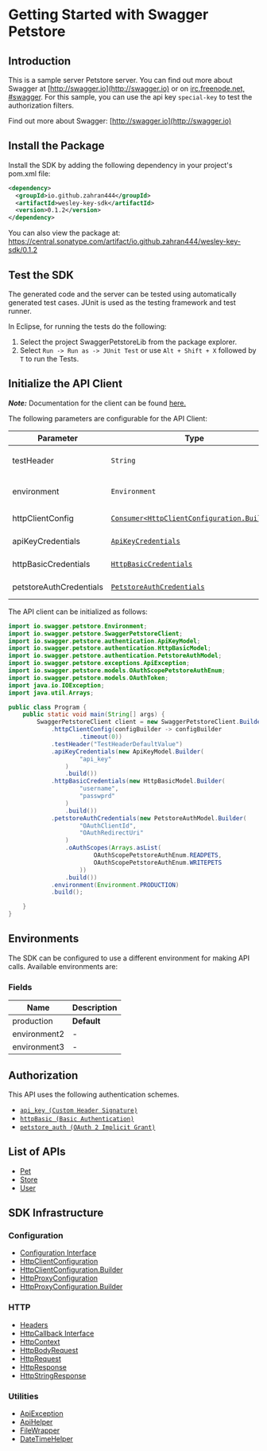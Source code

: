 
# Getting Started with Swagger Petstore

## Introduction

This is a sample server Petstore server.  You can find out more about Swagger at [http://swagger.io](http://swagger.io) or on [irc.freenode.net, #swagger](http://swagger.io/irc/).  For this sample, you can use the api key `special-key` to test the authorization filters.

Find out more about Swagger: [http://swagger.io](http://swagger.io)

## Install the Package

Install the SDK by adding the following dependency in your project's pom.xml file:

```xml
<dependency>
  <groupId>io.github.zahran444</groupId>
  <artifactId>wesley-key-sdk</artifactId>
  <version>0.1.2</version>
</dependency>
```

You can also view the package at:
https://central.sonatype.com/artifact/io.github.zahran444/wesley-key-sdk/0.1.2

## Test the SDK

The generated code and the server can be tested using automatically generated test cases.
JUnit is used as the testing framework and test runner.

In Eclipse, for running the tests do the following:

1. Select the project SwaggerPetstoreLib from the package explorer.
2. Select `Run -> Run as -> JUnit Test` or use `Alt + Shift + X` followed by `T` to run the Tests.

## Initialize the API Client

**_Note:_** Documentation for the client can be found [here.](https://www.github.com/ZahraN444/wesley-key-java-sdk/tree/0.1.2/doc/client.md)

The following parameters are configurable for the API Client:

| Parameter | Type | Description |
|  --- | --- | --- |
| testHeader | `String` | This is a test header<br>*Default*: `"TestHeaderDefaultValue"` |
| environment | `Environment` | The API environment. <br> **Default: `Environment.PRODUCTION`** |
| httpClientConfig | [`Consumer<HttpClientConfiguration.Builder>`](https://www.github.com/ZahraN444/wesley-key-java-sdk/tree/0.1.2/doc/http-client-configuration-builder.md) | Set up Http Client Configuration instance. |
| apiKeyCredentials | [`ApiKeyCredentials`](https://www.github.com/ZahraN444/wesley-key-java-sdk/tree/0.1.2/doc/auth/custom-header-signature.md) | The Credentials Setter for Custom Header Signature |
| httpBasicCredentials | [`HttpBasicCredentials`](https://www.github.com/ZahraN444/wesley-key-java-sdk/tree/0.1.2/doc/auth/basic-authentication.md) | The Credentials Setter for Basic Authentication |
| petstoreAuthCredentials | [`PetstoreAuthCredentials`](https://www.github.com/ZahraN444/wesley-key-java-sdk/tree/0.1.2/doc/auth/oauth-2-implicit-grant.md) | The Credentials Setter for OAuth 2 Implicit Grant |

The API client can be initialized as follows:

```java
import io.swagger.petstore.Environment;
import io.swagger.petstore.SwaggerPetstoreClient;
import io.swagger.petstore.authentication.ApiKeyModel;
import io.swagger.petstore.authentication.HttpBasicModel;
import io.swagger.petstore.authentication.PetstoreAuthModel;
import io.swagger.petstore.exceptions.ApiException;
import io.swagger.petstore.models.OAuthScopePetstoreAuthEnum;
import io.swagger.petstore.models.OAuthToken;
import java.io.IOException;
import java.util.Arrays;

public class Program {
    public static void main(String[] args) {
        SwaggerPetstoreClient client = new SwaggerPetstoreClient.Builder()
            .httpClientConfig(configBuilder -> configBuilder
                    .timeout(0))
            .testHeader("TestHeaderDefaultValue")
            .apiKeyCredentials(new ApiKeyModel.Builder(
                    "api_key"
                )
                .build())
            .httpBasicCredentials(new HttpBasicModel.Builder(
                    "username",
                    "passwprd"
                )
                .build())
            .petstoreAuthCredentials(new PetstoreAuthModel.Builder(
                    "OAuthClientId",
                    "OAuthRedirectUri"
                )
                .oAuthScopes(Arrays.asList(
                        OAuthScopePetstoreAuthEnum.READPETS,
                        OAuthScopePetstoreAuthEnum.WRITEPETS
                    ))
                .build())
            .environment(Environment.PRODUCTION)
            .build();

    }
}
```

## Environments

The SDK can be configured to use a different environment for making API calls. Available environments are:

### Fields

| Name | Description |
|  --- | --- |
| production | **Default** |
| environment2 | - |
| environment3 | - |

## Authorization

This API uses the following authentication schemes.

* [`api_key (Custom Header Signature)`](https://www.github.com/ZahraN444/wesley-key-java-sdk/tree/0.1.2/doc/auth/custom-header-signature.md)
* [`httpBasic (Basic Authentication)`](https://www.github.com/ZahraN444/wesley-key-java-sdk/tree/0.1.2/doc/auth/basic-authentication.md)
* [`petstore_auth (OAuth 2 Implicit Grant)`](https://www.github.com/ZahraN444/wesley-key-java-sdk/tree/0.1.2/doc/auth/oauth-2-implicit-grant.md)

## List of APIs

* [Pet](https://www.github.com/ZahraN444/wesley-key-java-sdk/tree/0.1.2/doc/controllers/pet.md)
* [Store](https://www.github.com/ZahraN444/wesley-key-java-sdk/tree/0.1.2/doc/controllers/store.md)
* [User](https://www.github.com/ZahraN444/wesley-key-java-sdk/tree/0.1.2/doc/controllers/user.md)

## SDK Infrastructure

### Configuration

* [Configuration Interface](https://www.github.com/ZahraN444/wesley-key-java-sdk/tree/0.1.2/doc/configuration-interface.md)
* [HttpClientConfiguration](https://www.github.com/ZahraN444/wesley-key-java-sdk/tree/0.1.2/doc/http-client-configuration.md)
* [HttpClientConfiguration.Builder](https://www.github.com/ZahraN444/wesley-key-java-sdk/tree/0.1.2/doc/http-client-configuration-builder.md)
* [HttpProxyConfiguration](https://www.github.com/ZahraN444/wesley-key-java-sdk/tree/0.1.2/doc/http-proxy-configuration.md)
* [HttpProxyConfiguration.Builder](https://www.github.com/ZahraN444/wesley-key-java-sdk/tree/0.1.2/doc/http-proxy-configuration-builder.md)

### HTTP

* [Headers](https://www.github.com/ZahraN444/wesley-key-java-sdk/tree/0.1.2/doc/headers.md)
* [HttpCallback Interface](https://www.github.com/ZahraN444/wesley-key-java-sdk/tree/0.1.2/doc/http-callback-interface.md)
* [HttpContext](https://www.github.com/ZahraN444/wesley-key-java-sdk/tree/0.1.2/doc/http-context.md)
* [HttpBodyRequest](https://www.github.com/ZahraN444/wesley-key-java-sdk/tree/0.1.2/doc/http-body-request.md)
* [HttpRequest](https://www.github.com/ZahraN444/wesley-key-java-sdk/tree/0.1.2/doc/http-request.md)
* [HttpResponse](https://www.github.com/ZahraN444/wesley-key-java-sdk/tree/0.1.2/doc/http-response.md)
* [HttpStringResponse](https://www.github.com/ZahraN444/wesley-key-java-sdk/tree/0.1.2/doc/http-string-response.md)

### Utilities

* [ApiException](https://www.github.com/ZahraN444/wesley-key-java-sdk/tree/0.1.2/doc/api-exception.md)
* [ApiHelper](https://www.github.com/ZahraN444/wesley-key-java-sdk/tree/0.1.2/doc/api-helper.md)
* [FileWrapper](https://www.github.com/ZahraN444/wesley-key-java-sdk/tree/0.1.2/doc/file-wrapper.md)
* [DateTimeHelper](https://www.github.com/ZahraN444/wesley-key-java-sdk/tree/0.1.2/doc/date-time-helper.md)

